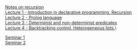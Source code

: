   [Notes on recursion](https://unexpected-fin-7b2.notion.site/Examples-of-recursion-b9ca3cf433e64a4a9d388561ba1e2ac6)\
  [Lecture 1 - Introduction in declarative programming. Recursion](https://unexpected-fin-7b2.notion.site/Lecture-1-11e60148aeaf4890b70abedcccb52b94)\
  [Lecture 2 - Prolog language](https://unexpected-fin-7b2.notion.site/Lecture-2-8a5f6793746a4448b69355f3ea95e17d)\
  [Lecture 3 - Determinist and non-determinist predicates](https://unexpected-fin-7b2.notion.site/Lecture-3-7eabdecf6a304644be86ec95bff121e6)\
  [Lecture 4 - Backtracking control. Heterogeneous lists.](https://unexpected-fin-7b2.notion.site/Lecture-4-3b5e75421f2346329749e7df05264452)\

  
  [Seminar 1](https://unexpected-fin-7b2.notion.site/Seminar-1-6ca3a8088d844f80b596d8b6ab99997b)  
  [Seminar 2](https://unexpected-fin-7b2.notion.site/Seminar-2-13aa3b312eec46b4aba82b30ae43656b)  
 
